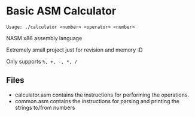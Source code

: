 # Basic ASM Calculator 

`Usage: ./calculator <number> <operator> <number>`

NASM x86 assembly language

Extremely small project just for revision and memory :D

Only supports `%, +, -, *, /`

## Files
* calculator.asm contains the instructions for performing the operations.
* common.asm contains the instructions for parsing and printing the strings to/from numbers
